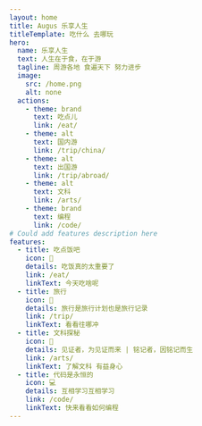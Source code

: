 ```yaml
---
layout: home
title: Augus 乐享人生
titleTemplate: 吃什么 去哪玩
hero:
  name: 乐享人生
  text: 人生在于食，在于游
  tagline: 周游各地 食遍天下 努力进步
  image:
    src: /home.png
    alt: none
  actions:
    - theme: brand
      text: 吃点儿
      link: /eat/
    - theme: alt
      text: 国内游
      link: /trip/china/
    - theme: alt
      text: 出国游
      link: /trip/abroad/
    - theme: alt
      text: 文科
      link: /arts/
    - theme: brand
      text: 编程
      link: /code/      
# Could add features description here
features:
  - title: 吃点饭吧
    icon: 🥂
    details: 吃饭真的太重要了
    link: /eat/
    linkText: 今天吃啥呢
  - title: 旅行
    icon: 🚀
    details: 旅行是旅行计划也是旅行记录
    link: /trip/
    linkText: 看看往哪冲
  - title: 文科探秘
    icon: 🏮
    details: 见证者，为见证而来 | 铭记者，因铭记而生
    link: /arts/
    linkText: 了解文科 有益身心
  - title: 代码是永恒的
    icon: 💻
    details: 互相学习互相学习
    link: /code/
    linkText: 快来看看如何编程
---
```

